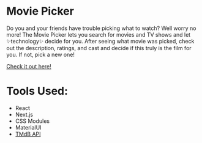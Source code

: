 # Movie Picker
Do you and your friends have trouble picking what to watch? Well worry no more! The Movie Picker lets you search for movies and TV shows and let ✨technology✨ decide for you. After seeing what movie was picked, check out the description, ratings, and cast and decide if this truly is the film for you. If not, pick a new one!

[Check it out here!](https://movie-picker.dylanblack2021.vercel.app/)

# Tools Used:
* React
* Next.js
* CSS Modules
* MaterialUI
* [TMdB API](https://developers.themoviedb.org/3)
